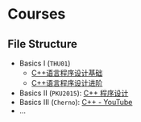 # Courses

## File Structure

* Basics I (`THU01`)
  * [C++语言程序设计基础](https://next.xuetangx.com/course/THU08091000247/4202120?fromArray=learn_title)
  * [C++语言程序设计进阶](https://next.xuetangx.com/course/THU08091000248/4202148?fromArray=learn_title)
* Basics II (`PKU2015`): [C++ 程序设计](https://courses.edx.org/courses/course-v1:PekingX+04831750.1x+2015T1/course/)
* Basics III (`Cherno`):  [C++ - YouTube](https://www.bilibili.com/video/BV1VJ411M7WR)
* ...